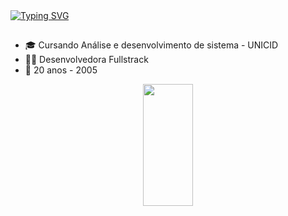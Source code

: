 <a href="https://git.io/typing-svg">
  <img src="https://readme-typing-svg.herokuapp.com/?color=ffaac6&size=25&center=false&vCenter=true&width=1000&lines=Welcome!;I'm+Laura+de+Medeiros;👩‍💻👋+:%29" alt="Typing SVG">
</a>

##

<div width:30%;display:inline-block;">
  <ul>
    <li>🎓 Cursando Análise e desenvolvimento de sistema - UNICID</li>
    <li>👩‍💻 Desenvolvedora Fullstrack</li>
    <li>🎂 20 anos - 2005</li>
  </ul>
</div>

<div align="center">  
  <img width="40%" height="195px" src="https://github-readme-stats.vercel.app/api/top-langs/?username=LauraMdrs&layout=compact&hide_border=true&title_color=ffaac6&text_color=ffaac6&bg_color=ffaac6" />
</div>

